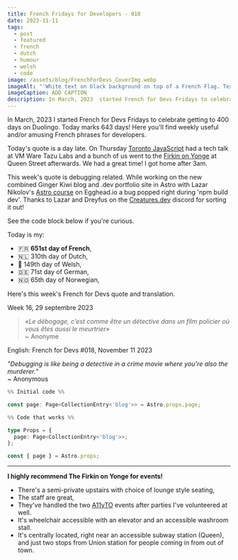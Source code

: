 ```yaml
---
title: French Fridays for Developers - 018
date: 2023-11-11
tags:
  - post
  - featured
  - french
  - dutch
  - humour
  - welsh
  - code
image: /assets/blog/FrenchForDevs_CoverImg.webp
imageAlt: "'White text on black background on top of a French Flag. Text says French for Devs! Funny and/or useful French quotes for developers. A New French for Devs Quote Every Friday! https://gingerkiwi.dev'"
imageCaption: ADD CAPTION
description: In March, 2023  started French for Devs Fridays to celebrate getting to 400 days on Duolingo. Here you'll find weekly useful and/or amusing French phrases for developers.  « Le débogage, c'est comme être un détective dans un film policier où vous êtes aussi le meurtrier » ~ Anonyme.  Read the full post for the translation.
---
```

In March, 2023 I started French for Devs Fridays to celebrate getting to 400 days on Duolingo. Today marks 643 days! Here you'll find weekly useful and/or amusing French phrases for developers. 

Today's quote is a day late. On Thursday [Toronto JavaScript](https://torontojs.com) had a tech talk at VM Ware Tazu Labs and a bunch of us went to the [Firkin on Yonge](https://www.firkinpubs.com/firkinonyonge/) at Queen Street afterwards. We had a great time! I got home after 3am. 

This week's quote is debugging related. While working on the new combined Ginger Kiwi blog and .dev portfolio site in Astro with Lazar Nikolov's [Astro course](https://egghead.io/courses/build-a-full-stack-blog-with-astro-7ffcf9ec) on Egghead.io a bug popped right during 'npm build dev'. Thanks to Lazar and Dreyfus on the [Creatures.dev](https://creatures.dev) discord for sorting it out! 

See the code block below if you're curious.

Today is my:
- 🇫🇷 **651st day of French**, 
- 🇳🇱 310th day of Dutch, 
- 🏴󠁧󠁢󠁷󠁬󠁳󠁿 149th day of Welsh, 
- 🇩🇪 71st day of German,
- 🇳🇴 65th day of Norwegian,

Here's this week's French for Devs quote and translation. 

Week 16, 29 septembre 2023

>*«Le débogage, c'est comme être un détective dans un film policier où vous êtes aussi le meurtrier»* <br>
>~ Anonyme

English:  French for Devs #018, November 11 2023

*"Debugging is like being a detective in a crime movie where you're also the murderer.*"<br>
~ Anonymous

```ts
%% Initial code %%

const page: Page<CollectionEntry<'blog'>> = Astro.props.page;

%% Code that works %%

type Props = {
  page: Page<CollectionEntry<'blog'>>;
};

const { page } = Astro.props;
```

<hr>


**I highly recommend The Firkin on Yonge for events!**
- There's a semi-private upstairs with choice of lounge style seating, 
- The staff are great, 
- They've handled the two [A11yTO](https://a11yto.com/) events after parties I've volunteered at well.
- It's wheelchair accessible with an elevator and an accessible washroom stall.
- It's centrally located, right near an accessible subway station (Queen), and just two stops from Union station for people coming in from out of town.